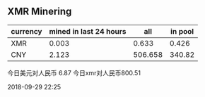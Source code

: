 ## XMR Minering

|currency|mined in last 24 hours|all|in pool|
|---|---|---|---|
|XMR|0.003|0.633|0.426|
|CNY|2.123|506.658|340.82|

今日美元对人民币 6.87	今日xmr对人民币800.51


2018-09-29 22:25